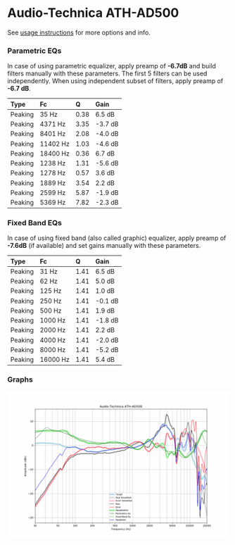 # Audio-Technica ATH-AD500
See [usage instructions](https://github.com/jaakkopasanen/AutoEq#usage) for more options and info.

### Parametric EQs
In case of using parametric equalizer, apply preamp of **-6.7dB** and build filters manually
with these parameters. The first 5 filters can be used independently.
When using independent subset of filters, apply preamp of **-6.7 dB**.

| Type    | Fc       |    Q | Gain    |
|:--------|:---------|:-----|:--------|
| Peaking | 35 Hz    | 0.38 | 6.5 dB  |
| Peaking | 4371 Hz  | 3.35 | -3.7 dB |
| Peaking | 8401 Hz  | 2.08 | -4.0 dB |
| Peaking | 11402 Hz | 1.03 | -4.6 dB |
| Peaking | 18400 Hz | 0.36 | 6.7 dB  |
| Peaking | 1238 Hz  | 1.31 | -5.6 dB |
| Peaking | 1278 Hz  | 0.57 | 3.6 dB  |
| Peaking | 1889 Hz  | 3.54 | 2.2 dB  |
| Peaking | 2599 Hz  | 5.87 | -1.9 dB |
| Peaking | 5369 Hz  | 7.82 | -2.3 dB |

### Fixed Band EQs
In case of using fixed band (also called graphic) equalizer, apply preamp of **-7.6dB**
(if available) and set gains manually with these parameters.

| Type    | Fc       |    Q | Gain    |
|:--------|:---------|:-----|:--------|
| Peaking | 31 Hz    | 1.41 | 6.5 dB  |
| Peaking | 62 Hz    | 1.41 | 5.0 dB  |
| Peaking | 125 Hz   | 1.41 | 1.0 dB  |
| Peaking | 250 Hz   | 1.41 | -0.1 dB |
| Peaking | 500 Hz   | 1.41 | 1.9 dB  |
| Peaking | 1000 Hz  | 1.41 | -1.8 dB |
| Peaking | 2000 Hz  | 1.41 | 2.2 dB  |
| Peaking | 4000 Hz  | 1.41 | -2.0 dB |
| Peaking | 8000 Hz  | 1.41 | -5.2 dB |
| Peaking | 16000 Hz | 1.41 | 5.4 dB  |

### Graphs
![](./Audio-Technica%20ATH-AD500.png)